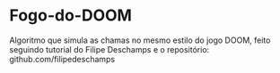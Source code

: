 # Fogo-do-DOOM
Algoritmo que simula as chamas no mesmo estilo do jogo DOOM, feito seguindo tutorial do Filipe Deschamps e o repositório: github.com/filipedeschamps 
